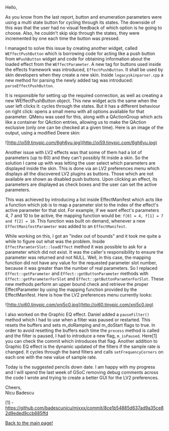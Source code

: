 Hello,

As you know from the last report, button and enumeration parameters were
using a multi state button for cycling through its states. The downside
of this was that the user had no visual feedback of which option is he
going to choose. Also, he couldn't skip skip through the states, they
were incremented by one each time the button was pressed.

I managed to solve this issue by creating another widget, called
`WEffectPushButton` which is borrowing code for acting like a push
button from `WPushButton` widget and code for obtaining information
about the loaded effect from the `WEffectParameter`. A new tag for
buttons used inside the effects framework was introduced,
`EffectPushButton`. It shall be used by skin developers when they create
a new skin. Inside `legacyskinparser.cpp` a new method for parsing the
newly added tag was introduced: `parseEffectPushButton`.

It is responsible for setting up the required connection, as well as
creating a new WEffectPushButton object. This new widget acts the same
when the user left clicks it: cycles through the states. But it has a
different behaviour on right click: opens a small menu with all options
available for that parameter. QMenu was used for this, along with a
QActionGroup which acts like a container for QAction entries, allowing
us to make the QAction exclusive (only one can be checked at a given
time). Here is an image of the output, using a modified Deere skin:

![http://oi59.tinypic.com/6gh6yu.jpg](http://oi59.tinypic.com/6gh6yu.jpg)

Another issue with LV2 effects was that some of them had a lot of
parameters (up to 60) and they can't possibly fit inside a skin. So the
solution I came up with was letting the user select which parameters are
displayed inside the skin. This is done via an LV2 preferences menu
which displays all the discovered LV2 plugins as buttons. Those which
are not available are shown as disabled push buttons. Upon clicking an
effect, its parameters are displayed as check boxes and the user can set
the active parameters.

This was achieved by introducing a list inside EffectManifest which acts
like a function which job is to map a parameter slot to the index of the
effect's active parameter for that slot. For example, if we want
effect's parameters 4, 7 and 10 to be active, the mapping function would
be: `f[0] = 4, f[1] = 7 and f[2] = 10`. This function was built on
demand, whenever a new `EffectManifestParameter` was added to an
`EffectManifest`.

While working on this, I got an "index out of bounds" and it took me
quite a while to figure out what was the problem. Inside
`EffectParamterSlot::loadEffect` method it was possible to ask for a
parameter which did not exist. It was the caller's responsibility to
ensure the parameter was returned and not NULL. Well, in this case, the
mapping function did not have any value for the requested parameter slot
number, because it was greater than the number of real parameters. So I
replaced `Effect::getParameter` and `Effect::getButtonParameter` methods
with `Effect::getParameterForSlot` and
`Effect::getButtonParamterForSlot`. These new methods perform an upper
bound check and retrieve the proper EffectParameter by using the mapping
function provided by the EffectManifest. Here is how the LV2 preferences
menu currently looks:

![http://oi60.tinypic.com/xni5c0.jpg](http://oi60.tinypic.com/xni5c0.jpg)

I also worked on the Graphic EQ effect. Daniel added a `pauseFilter()`
method which I had to use when a filter was paused or restarted. This
resets the buffers and sets m\_doRamping and m\_doStart flags to true.
In order to avoid resetting the buffers each time the `process` method
is called and the filter is paused, I had to introduce a new flag,
`m_isPaused`. Here\[1\] you can check the commit which introduces that
flag. Another addition to Graphic EQ effect is the dynamic updated of
the filters if the sample rate is changed. It cycles through the band
filters and calls `setFrequencyCorners` on each one with the new value
of sample rate.

Today is the suggested pencils down date. I am happy with my progress
and I will spend the last week of GSoC removing debug comments across
the code I wrote and trying to create a better GUI for the LV2
preferences.

Cheers,  
Nicu Badescu

\[1\] -
<https://github.com/badescunicu/mixxx/commit/8ce1b54885d637ad9a35ce82d9eded9ccb885ffd>  
  
[Back to the main page\!](extending_the_effects_engine)
